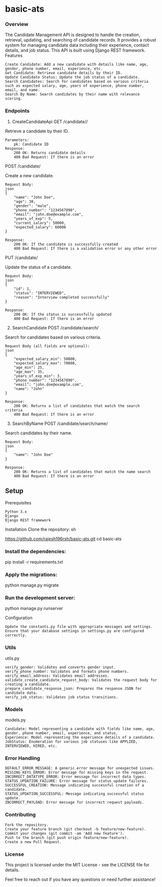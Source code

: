 # basic-ats
### Overview

The Candidate Management API is designed to handle the creation, retrieval, updating, and searching of candidate records. It provides a robust system for managing candidate data including their experience, contact details, and job status. This API is built using Django REST framework.
Features

    Create Candidate: Add a new candidate with details like name, age, gender, phone number, email, experience, etc.
    Get Candidate: Retrieve candidate details by their ID.
    Update Candidate Status: Update the job status of a candidate.
    Search Candidates: Search for candidates based on various criteria such as expected salary, age, years of experience, phone number, email, and name.
    Search By Name: Search candidates by their name with relevance scoring.

### Endpoints
1. CreateCandidateApi
GET /candidate/<pk>/

Retrieve a candidate by their ID.

    Parameters:
        pk: Candidate ID
    Response:
        200 OK: Returns candidate details
        400 Bad Request: If there is an error

POST /candidate/

Create a new candidate.

    Request Body:
    json
    {
        "name": "John Doe",
        "age": 30,
        "gender": "male",
        "phone_number": "1234567890",
        "email": "john.doe@example.com",
        "years_of_exp": 5,
        "current_salary": 50000,
        "expected_salary": 60000
    }

    Response:
        200 OK: If the candidate is successfully created
        400 Bad Request: If there is a validation error or any other error

PUT /candidate/

Update the status of a candidate.

    Request Body:
    json
    {
        "id": 1,
        "status": "INTERVIEWED",
        "reason": "Interview completed successfully"
    }

    Response:
        200 OK: If the status is successfully updated
        400 Bad Request: If there is an error

2. SearchCandidate
POST /candidate/search/

Search for candidates based on various criteria.

    Request Body (all fields are optional):
    json
    {
        "expected_salary_min": 50000,
        "expected_salary_max": 70000,
        "age_min": 25,
        "age_max": 35,
        "years_of_exp_min": 3,
        "phone_number": "1234567890",
        "email": "john.doe@example.com",
        "name": "John"
    }

    Response:
        200 OK: Returns a list of candidates that match the search criteria
        400 Bad Request: If there is an error

3. SearchByName
POST /candidate/search/name/

Search candidates by their name.

    Request Body:
    json
    {
        "name": "John Doe"
    }

    Response:
        200 OK: Returns a list of candidates that match the name search
        400 Bad Request: If there is an error

## Setup
Prerequisites

    Python 3.x
    Django
    Django REST framework

Installation
    Clone the repository:
    sh

https://github.com/rajesh196rsh/basic-ats.git
cd basic-ats

### Install the dependencies:
pip install -r requirements.txt

### Apply the migrations:
python manage.py migrate

### Run the development server:
python manage.py runserver

Configuration

    Update the constants.py file with appropriate messages and settings.
    Ensure that your database settings in settings.py are configured correctly.

### Utils
utils.py

    verify_gender: Validates and converts gender input.
    verify_phone_number: Validates and formats phone numbers.
    verify_email_address: Validates email addresses.
    validate_create_candidate_request_body: Validates the request body for creating a candidate.
    prepare_candidate_response_json: Prepares the response JSON for candidate data.
    verify_job_status: Validates job status transitions.

### Models
models.py

    Candidate: Model representing a candidate with fields like name, age, gender, phone number, email, experience, and status.
    Experience: Model representing the experience details of a candidate.
    JobStatus: Enumeration for various job statuses like APPLIED, INTERVIEWED, HIRED, etc.

### Error Handling

    DEFAULT_ERROR_MESSAGE: A generic error message for unexpected issues.
    MISSING_KEYS_ERROR: Error message for missing keys in the request.
    INCORRECT_DATATYPE_ERROR: Error message for incorrect data types.
    STATUS_UPDATION_FAILURE: Error message for status update failures.
    SUCCESSFUL_CREATION: Message indicating successful creation of a candidate.
    STATUS_UPDATION_SUCCESSFUL: Message indicating successful status update.
    INCORRECT_PAYLOAD: Error message for incorrect request payloads.

### Contributing

    Fork the repository.
    Create your feature branch (git checkout -b feature/new-feature).
    Commit your changes (git commit -am 'Add new feature').
    Push to the branch (git push origin feature/new-feature).
    Create a new Pull Request.

### License
This project is licensed under the MIT License - see the LICENSE file for details.

Feel free to reach out if you have any questions or need further assistance!